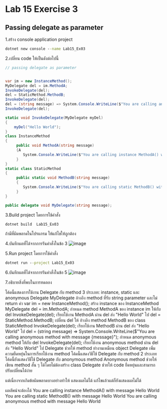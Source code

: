 # Lab 15 Exercise 3

## Passing delegate as parameter

1.สร้าง console application project

```cmd
dotnet new console --name Lab15_Ex03
```

2.เปลี่ยน code ให้เป็นดังต่อไปนี้

```cs
// passing delegate as parameter


var im = new InstanceMethod();
MyDelegate del = im.MethodA;
InvokeDelegate(del);
del = StaticMethod.MethodB;
InvokeDelegate(del);
del = (string message) => System.Console.WriteLine($"You are calling anonymous method with message {message}");
InvokeDelegate(del);

static void InvokeDelegate(MyDelegate myDel)
{
    myDel("Hello World");
}
class InstanceMethod
{
     public void MethodA(string message)
     {A
        System.Console.WriteLine($"You are calling instance MethodA() with message {message}");
     }
}
static class StaticMethod
{
     public static void MethodB(string message)
     {
        System.Console.WriteLine($"You are calling static MethodB() with message {message}");
     }
}

public delegate void MyDelegate(string message);
```

3.Build project โดยการใช้คำสั่ง

```cmd
dotnet build  Lab15_Ex03
```

ถ้ามีที่ผิดพลาดในโปรแกรม ให้แก้ไขให้ถูกต้อง

4.บันทึกผลที่ได้จากการรันคำสั่งในข้อ 3
![image](https://github.com/AnchisaPhetnoi/03376836-OOP-2566-Lab-15/assets/144197034/228eb531-77c8-4b4a-ae52-465f98904842)

5.Run project โดยการใช้คำสั่ง

```cmd
dotnet run --project Lab15_Ex03
```

6.บันทึกผลที่ได้จากการรันคำสั่งในข้อ 5
![image](https://github.com/AnchisaPhetnoi/03376836-OOP-2566-Lab-15/assets/144197034/c0ee7fe8-c304-413b-b535-6435dbab97b0)

7.อธิบายสิ่งที่พบในการทดลอง

โค้ดนี้แสดงการใช้งาน Delegate กับ method 3 ประเภท: instance, static และ anonymous
Delegate MyDelegate อ้างอิง method ที่รับ string parameter และไม่ return ค่า
var im = new InstanceMethod(); สร้าง instance ของ InstanceMethod
MyDelegate del = im.MethodA; กำหนด method MethodA ของ instance im ให้กับ del
InvokeDelegate(del); เรียกใช้งาน MethodA ผ่าน del ส่ง "Hello World" ไป
del = StaticMethod.MethodB; เปลี่ยน del ให้ อ้างอิง method MethodB ของ class StaticMethod
InvokeDelegate(del); เรียกใช้งาน MethodB ผ่าน del ส่ง "Hello World" ไป
del = (string message) => System.Console.WriteLine($"You are calling anonymous method with message {message}"); กำหนด anonymous method ให้กับ del
InvokeDelegate(del); เรียกใช้งาน anonymous method ผ่าน del ส่ง "Hello World" ไป
Delegate ช่วยให้ method ทำงานเหมือน object
Delegate เพิ่มความยืดหยุ่นในการเรียกใช้งาน method
โค้ดนี้แสดงวิธีใช้ Delegate กับ method 2 ประเภท
โค้ดนี้ยังแสดงวิธีใช้ Delegate กับ anonymous method
Anonymous method ช่วยให้เขียน method สั้น ๆ ได้โดยไม่ต้องสร้าง class
Delegate ช่วยให้ code ยืดหยุ่นและสามารถปรับเปลี่ยนได้ง่าย

แต่เนื่องจากเกิดข้อผิดพลาดบางอย่างทำให้ แสดงผลไม่ได้ แก้ไขแล้วแต่ก็ยังแสดงผลไม่ได้ 

ผลลัพน์จะต้องได้
You are calling instance MethodA() with message Hello World
You are calling static MethodB() with message Hello World
You are calling anonymous method with message Hello World

